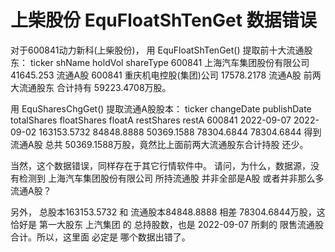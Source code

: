 # 上柴股份 EquFloatShTenGet 数据错误 

对于600841动力新科(上柴股份)，
用 EquFloatShTenGet() 提取前十大流通股东：
ticker		shName				holdVol		shareType
600841	上海汽车集团股份有限公司	41645.253	流通A股
600841	重庆机电控股(集团)公司	17578.2178	流通A股
前两大流通股东 合计持有 59223.4708万股。

用 EquSharesChgGet() 提取流通A股股本：
ticker	changeDate	publishDate	totalShares	floatShares	floatA		restShares	restA
600841	2022-09-07	2022-09-02	163153.5732	84848.8888	50369.1588	78304.6844	78304.6844
得到 流通A股 总共 50369.1588万股，竟然比上面前两大流通股东合计持股 还少。

当然，这个数据错误，同样存在于其它行情软件中。
请问，为什么，数据源，没有检测到 上海汽车集团股份有限公司 所持流通股 并非全部是A股 或者并非那么多流通A股？

另外， 总股本163153.5732 和 流通股本84848.8888 相差 78304.6844万股，这恰好是 第一大股东 上汽集团 的 总持股数，也是 2022-09-07 所剩的 限售流通股合计。所以，这里面 必定是 哪个数据出错了。
